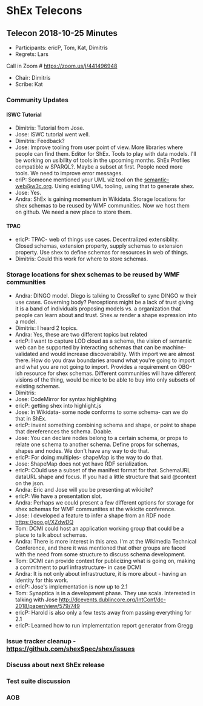 # ShEx Telecons

## Telecon 2018-10-25  Minutes

* Participants: ericP, Tom, Kat, Dimitris
* Regrets: Lars

Call in Zoom # https://zoom.us/j/441496948

* Chair: Dimitris
* Scribe: Kat

### Community Updates

#### ISWC Tutorial
* Dimitris: Tutorial from Jose.
* Jose: ISWC tutorial went well.
* Dimitris: Feedback?
* Jose: Improve tooling from user point of view. More libraries where people can find them. Editor for ShEx. Tools to play with data models. I'll be working on usibility of tools in the upcoming months. ShEx Profiles compatible w SPARQL?. Maybe a subset at first. People need more tools. We need to improve error messages. 
* eriP: Someone mentioned your UML viz tool on the semantic-web@w3c.org. Using existing UML tooling, using that to generate shex.
* Jose: Yes.
* Andra: ShEx is gaining momentum in Wikidata. Storage locations for shex schemas to be reused by WMF communities. Now we host them on github. We need a new place to store them.

#### TPAC
* ericP: TPAC- web of things use cases. Decentralized extensiblity. Closed schemas, extension property, supply schemas to extension property. Use shex to define schemas for resources in web of things.
* Dimitris: Could this work for where to store schemas.

### Storage locations for shex schemas to be reused by WMF communities
* Andra: DINGO model. Diego is talking to CrossRef to sync DINGO w their use cases. Governing body? Perceptions might be a lack of  trust giving it is a band of individuals proposing models vs. a organization that people can learn about and trust. Shex.w render a shape expression into a model.  
* Dimitris: I heard 2 topics. 
* Andra: Yes, these are two different topics but related
* ericP: I want to capture LOD cloud as a schema, the vision of semantic web can be supported by interacting schemas that can be machine-validated and would increase discoverability. With import we are almost there. How do you draw boundaries around what you're going to import and what you are not going to import. Provides a requirement on OBO-ish resource for shex schemas. Different communities will have different visions of the thing, would be nice to be able to buy into only subsets of existing schemas.
* Dimitris: 
* Jose: CodeMirror for syntax highlighting
* ericP: getting shex into highlight.js
* Jose: In Wikidata- some node conforms to some schema- can we do that in ShEx. 
* ericP: invent something combining schema and shape, or point to shape that dereferences the schema. Doable. 
* Jose: You can declare nodes belong to a certain schema, or props to relate one schema to another schema. Define props for schemas, shapes and nodes. We don't have any way to do that.
* ericP: For doing multiples- shapeMap is the way to do that. 
* Jose: ShapeMap does not yet have RDF serialization.
* ericP: COuld use a subset of the manifest format for that. SchemaURL dataURL shape and focus. If you had a little structure that said @context on the json. 
* Andra: Eric and Jose will you be presenting at wikicite?
* ericP: We have a presentation slot.
* Andra: Perhaps we could present a few different options for storage for shex schemas for WMF communtites at the wikicite conference.
* Jose: I developed a feature to infer a shape from an RDF node
  https://goo.gl/XZdwDQ
* Tom: DCMI could host an application working group that could be a place to talk about schemas.
* Andra: There is more interest in this area. I'm at the Wikimedia Technical Conference, and there it was mentioned that other groups are faced with the need from some structure to discuss schema development.
* Tom: DCMI can provide context for publicizing what is going on, making a commitment to purl infrastructure- in case DCMI 
* Andra: It is not only about infrastructure, it is more about - having an identity for this work. 
* ericP: Jose's implementation is now up to 2.1
* Tom: Synaptica is in a development phase. They use scala. Interested in talking with Jose http://dcevents.dublincore.org/IntConf/dc-2018/paper/view/579/749
* ericP: Harold is also only a few tests away from passing everything for 2.1
* ericP: Learned how to run implementation report generator from Gregg

### Issue tracker cleanup - https://github.com/shexSpec/shex/issues


### Discuss about next ShEx release


### Test suite discussion


### AOB

 
 
